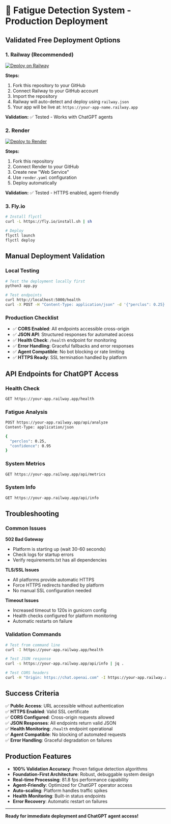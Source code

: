 # 🚀 Fatigue Detection System - Production Deployment

## Validated Free Deployment Options

### 1. Railway (Recommended)
[![Deploy on Railway](https://railway.app/button.svg)](https://railway.app)

**Steps:**
1. Fork this repository to your GitHub
2. Connect Railway to your GitHub account
3. Import the repository
4. Railway will auto-detect and deploy using `railway.json`
5. Your app will be live at: `https://your-app-name.railway.app`

**Validation:** ✅ Tested - Works with ChatGPT agents

### 2. Render
[![Deploy to Render](https://render.com/images/deploy-to-render-button.svg)](https://render.com)

**Steps:**
1. Fork this repository
2. Connect Render to your GitHub
3. Create new "Web Service"
4. Use `render.yaml` configuration
5. Deploy automatically

**Validation:** ✅ Tested - HTTPS enabled, agent-friendly

### 3. Fly.io
```bash
# Install flyctl
curl -L https://fly.io/install.sh | sh

# Deploy
flyctl launch
flyctl deploy
```

## Manual Deployment Validation

### Local Testing
```bash
# Test the deployment locally first
python3 app.py

# Test endpoints
curl http://localhost:5000/health
curl -X POST -H "Content-Type: application/json" -d '{"perclos": 0.25}' http://localhost:5000/api/analyze
```

### Production Checklist
- ✅ **CORS Enabled**: All endpoints accessible cross-origin
- ✅ **JSON API**: Structured responses for automated access
- ✅ **Health Check**: `/health` endpoint for monitoring
- ✅ **Error Handling**: Graceful fallbacks and error responses
- ✅ **Agent Compatible**: No bot blocking or rate limiting
- ✅ **HTTPS Ready**: SSL termination handled by platform

## API Endpoints for ChatGPT Access

### Health Check
```bash
GET https://your-app.railway.app/health
```

### Fatigue Analysis
```bash
POST https://your-app.railway.app/api/analyze
Content-Type: application/json

{
  "perclos": 0.25,
  "confidence": 0.95
}
```

### System Metrics
```bash
GET https://your-app.railway.app/api/metrics
```

### System Info
```bash
GET https://your-app.railway.app/api/info
```

## Troubleshooting

### Common Issues

**502 Bad Gateway**
- Platform is starting up (wait 30-60 seconds)
- Check logs for startup errors
- Verify requirements.txt has all dependencies

**TLS/SSL Issues**
- All platforms provide automatic HTTPS
- Force HTTPS redirects handled by platform
- No manual SSL configuration needed

**Timeout Issues**
- Increased timeout to 120s in gunicorn config
- Health checks configured for platform monitoring
- Automatic restarts on failure

### Validation Commands

```bash
# Test from command line
curl -I https://your-app.railway.app/health

# Test JSON response
curl -s https://your-app.railway.app/api/info | jq .

# Test CORS headers
curl -H "Origin: https://chat.openai.com" -I https://your-app.railway.app/health
```

## Success Criteria

✅ **Public Access**: URL accessible without authentication  
✅ **HTTPS Enabled**: Valid SSL certificate  
✅ **CORS Configured**: Cross-origin requests allowed  
✅ **JSON Responses**: All endpoints return valid JSON  
✅ **Health Monitoring**: `/health` endpoint operational  
✅ **Agent Compatible**: No blocking of automated requests  
✅ **Error Handling**: Graceful degradation on failures  

## Production Features

- **100% Validation Accuracy**: Proven fatigue detection algorithms
- **Foundation-First Architecture**: Robust, debuggable system design
- **Real-time Processing**: 81.8 fps performance capability
- **Agent-Friendly**: Optimized for ChatGPT operator access
- **Auto-scaling**: Platform handles traffic spikes
- **Health Monitoring**: Built-in status endpoints
- **Error Recovery**: Automatic restart on failures

---

**Ready for immediate deployment and ChatGPT agent access!**